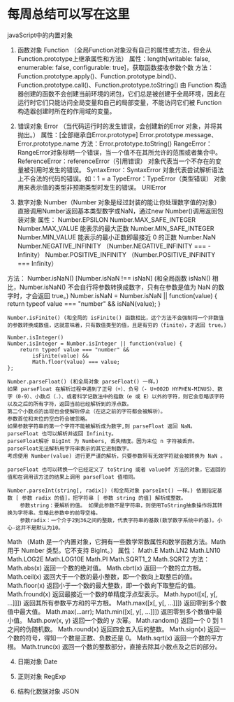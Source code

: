 # 每周总结可以写在这里
javaScript中的内置对象
1. 函数对象 
Function （全局Function对象没有自己的属性或方法，但会从Function.prototype上继承属性和方法）
    属性：length[writable: false, enumerable: false, configurable: true]，获取函数接收参数个数
    方法：Function.prototype.apply()、Function.prototype.bind()、Function.prototype.call()、Function.prototype.toString()
    由 Function 构造器创建的函数不会创建当前环境的闭包，它们总是被创建于全局环境，因此在运行时它们只能访问全局变量和自己的局部变量，不能访问它们被 Function 构造器创建时所在的作用域的变量。

2. 错误对象
Error （当代码运行时的发生错误，会创建新的Error 对象，并将其抛出。）
    属性：[全部继承自Error.prototype] Error.prototype.message、Error.prototype.name
    方法：Error.prototype.toString()
    RangeError：RangeError对象标明一个错误，当一个值不在其所允许的范围或者集合中。
    ReferenceError：referenceError（引用错误） 对象代表当一个不存在的变量被引用时发生的错误。
    SyntaxError：SyntaxError 对象代表尝试解析语法上不合法的代码的错误。如：1 = a
    TypeError：TypeError（类型错误） 对象用来表示值的类型非预期类型时发生的错误。
    URIError

3. 数字对象
Number（Number 对象是经过封装的能让你处理数字值的对象）
直接调用Number返回基本类型数字或NaN，通过new Number()调用返回包装对象
属性：
    Number.EPSILON
    Number.MAX_SAFE_INTEGER
    Number.MAX_VALUE 能表示的最大正数
    Number.MIN_SAFE_INTEGER 
    Number.MIN_VALUE 能表示的最小正数即最接近 0 的正数
    Number.NaN
    Number.NEGATIVE_INFINITY （Number.NEGATIVE_INFINITY === -Infinity）
    Number.POSITIVE_INFINITY （Number.POSITIVE_INFINITY === Infinity）

方法：
    Number.isNaN() [Number.isNaN !== isNaN] (和全局函数 isNaN() 相比，Number.isNaN() 不会自行将参数转换成数字，只有在参数是值为 NaN 的数字时，才会返回 true。)
    Number.isNaN = Number.isNaN || function(value) {
        return typeof value === "number" && isNaN(value);
    }

    Number.isFinite() (和全局的 isFinite() 函数相比，这个方法不会强制将一个非数值的参数转换成数值，这就意味着，只有数值类型的值，且是有穷的（finite），才返回 true。)

    Number.isInteger()
    Number.isInteger = Number.isInteger || function(value) {
        return typeof value === "number" && 
            isFinite(value) && 
            Math.floor(value) === value;
    };

    Number.parseFloat() (和全局对象 parseFloat() 一样。)
    如果 parseFloat 在解析过程中遇到了正号（+）、负号（- U+002D HYPHEN-MINUS）、数字（0-9）、小数点（.）、或者科学记数法中的指数（e 或 E）以外的字符，则它会忽略该字符以及之后的所有字符，返回当前已经解析到的浮点数。
    第二个小数点的出现也会使解析停止（在这之前的字符都会被解析）。
    参数首位和末位的空白符会被忽略。
    如果参数字符串的第一个字符不能被解析成为数字,则 parseFloat 返回 NaN。
    parseFloat 也可以解析并返回 Infinity。
    parseFloat解析 BigInt 为 Numbers, 丢失精度。因为末位 n 字符被丢弃。
    parseFloat无法解析用字符串表示的其它进制数字。
    考虑使用 Number(value) 进行更严谨的解析，只要参数带有无效字符就会被转换为 NaN 。

    parseFloat 也可以转换一个已经定义了 toString 或者 valueOf 方法的对象，它返回的值和在调用该方法的结果上调用 parseFloat 值相同。

    Number.parseInt(string[, radix]) (和全局对象 parseInt() 一样。) 依据指定基数 [ 参数 radix 的值]，把字符串 [ 参数 string 的值] 解析成整数。
        参数string：要解析的值。 如果此参数不是字符串，则使用ToString抽象操作将其转换为字符串。忽略此参数中的前导空格。
        参数radix：一个介于2到36之间的整数，代表字符串的基数(数学数字系统中的基)。小心-这并不是默认为10。

Math （Math 是一个内置对象，它拥有一些数学常数属性和数学函数方法。Math 用于 Number 类型。它不支持 BigInt。）
属性：
    Math.E
    Math.LN2
    Math.LN10
    Math.LOG2E
    Math.LOG10E
    Math.PI
    Math.SQRT1_2
    Math.SQRT2
方法：
    Math.abs(x) 返回一个数的绝对值。
    Math.cbrt(x) 返回一个数的立方根。
    Math.ceil(x) 返回大于一个数的最小整数，即一个数向上取整后的值。
    Math.floor(x) 返回小于一个数的最大整数，即一个数向下取整后的值。
    Math.fround(x) 返回最接近一个数的单精度浮点型表示。
    Math.hypot([x[, y[, …]]]) 返回其所有参数平方和的平方根。
    Math.max([x[, y[, …]]]) 返回零到多个数值中最大值。 Math.max(...arr);
    Math.min([x[, y[, …]]]) 返回零到多个数值中最小值。
    Math.pow(x, y) 返回一个数的 y 次幂。
    Math.random() 返回一个 0 到 1 之间的伪随机数。
    Math.round(x) 返回四舍五入后的整数。
    Math.sign(x) 返回一个数的符号，得知一个数是正数、负数还是 0。
    Math.sqrt(x) 返回一个数的平方根。
    Math.trunc(x) 返回一个数的整数部分，直接去除其小数点及之后的部分。

4. 日期对象
Date


5. 正则对象
RegExp

6. 结构化数据对象
JSON